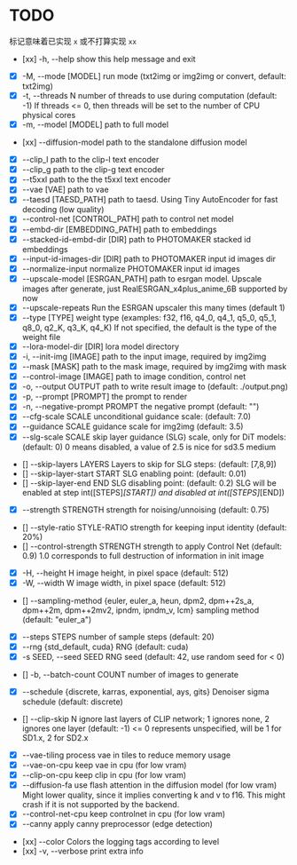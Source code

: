 # TODO

标记意味着已实现 `x` 或不打算实现 `xx`

- [xx] -h, --help                         show this help message and exit
- [x] -M, --mode [MODEL]                 run mode (txt2img or img2img or convert, default: txt2img)
- [x] -t, --threads N                    number of threads to use during computation (default: -1)
                                     If threads <= 0, then threads will be set to the number of CPU physical cores
- [x] -m, --model [MODEL]                path to full model
- [xx] --diffusion-model                  path to the standalone diffusion model
- [x] --clip_l                           path to the clip-l text encoder
- [x] --clip_g                           path to the clip-g text encoder
- [x] --t5xxl                            path to the the t5xxl text encoder
- [x] --vae [VAE]                        path to vae
- [x] --taesd [TAESD_PATH]               path to taesd. Using Tiny AutoEncoder for fast decoding (low quality)
- [x] --control-net [CONTROL_PATH]       path to control net model
- [x] --embd-dir [EMBEDDING_PATH]        path to embeddings
- [x] --stacked-id-embd-dir [DIR]        path to PHOTOMAKER stacked id embeddings
- [x] --input-id-images-dir [DIR]        path to PHOTOMAKER input id images dir
- [x] --normalize-input                  normalize PHOTOMAKER input id images
- [x] --upscale-model [ESRGAN_PATH]      path to esrgan model. Upscale images after generate, just RealESRGAN_x4plus_anime_6B supported by now
- [x] --upscale-repeats                  Run the ESRGAN upscaler this many times (default 1)
- [x] --type [TYPE]                      weight type (examples: f32, f16, q4_0, q4_1, q5_0, q5_1, q8_0, q2_K, q3_K, q4_K)            If not specified, the default is the type of the weight file
- [x] --lora-model-dir [DIR]             lora model directory
- [x] -i, --init-img [IMAGE]             path to the input image, required by img2img
- [x] --mask [MASK]                      path to the mask image, required by img2img with mask
- [x] --control-image [IMAGE]            path to image condition, control net
- [x] -o, --output OUTPUT                path to write result image to (default: ./output.png)
- [x] -p, --prompt [PROMPT]              the prompt to render
- [x] -n, --negative-prompt PROMPT       the negative prompt (default: "")
- [x] --cfg-scale SCALE                  unconditional guidance scale: (default: 7.0)
- [x] --guidance SCALE                   guidance scale for img2img (default: 3.5)
- [x] --slg-scale SCALE                  skip layer guidance (SLG) scale, only for DiT models: (default: 0)
                                     0 means disabled, a value of 2.5 is nice for sd3.5 medium
- [] --skip-layers LAYERS               Layers to skip for SLG steps: (default: [7,8,9])
- [] --skip-layer-start START           SLG enabling point: (default: 0.01)
- [] --skip-layer-end END               SLG disabling point: (default: 0.2)
                                     SLG will be enabled at step int([STEPS]*[START]) and disabled at int([STEPS]*[END])
- [x] --strength STRENGTH                strength for noising/unnoising (default: 0.75)
- [] --style-ratio STYLE-RATIO          strength for keeping input identity (default: 20%)
- [] --control-strength STRENGTH        strength to apply Control Net (default: 0.9)
                                     1.0 corresponds to full destruction of information in init image
- [x] -H, --height H                     image height, in pixel space (default: 512)
- [x] -W, --width W                      image width, in pixel space (default: 512)
- [] --sampling-method {euler, euler_a, heun, dpm2, dpm++2s_a, dpm++2m, dpm++2mv2, ipndm, ipndm_v, lcm}
                                     sampling method (default: "euler_a")
- [x] --steps  STEPS                     number of sample steps (default: 20)
- [x] --rng {std_default, cuda}          RNG (default: cuda)
- [x] -s SEED, --seed SEED               RNG seed (default: 42, use random seed for < 0)
- [] -b, --batch-count COUNT            number of images to generate
- [x] --schedule {discrete, karras, exponential, ays, gits} Denoiser sigma schedule (default: discrete)
- [] --clip-skip N                      ignore last layers of CLIP network; 1 ignores none, 2 ignores one layer (default: -1)
                                     <= 0 represents unspecified, will be 1 for SD1.x, 2 for SD2.x
- [x] --vae-tiling                       process vae in tiles to reduce memory usage
- [x] --vae-on-cpu                       keep vae in cpu (for low vram)
- [x] --clip-on-cpu                      keep clip in cpu (for low vram)
- [x] --diffusion-fa                     use flash attention in the diffusion model (for low vram)                                   Might lower quality, since it implies converting k and v to f16.
                                     This might crash if it is not supported by the backend.
- [x] --control-net-cpu                  keep controlnet in cpu (for low vram)
- [x] --canny                            apply canny preprocessor (edge detection)
- [xx] --color                            Colors the logging tags according to level
- [xx] -v, --verbose                      print extra info
